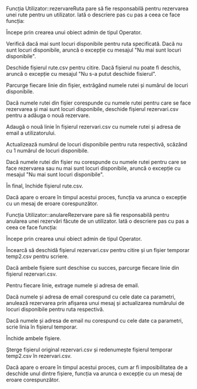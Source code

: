 Funcția Utilizator::rezervareRuta pare să fie responsabilă pentru rezervarea unei rute pentru un utilizator. Iată o descriere pas cu pas a ceea ce face funcția:

Începe prin crearea unui obiect admin de tipul Operator.

Verifică dacă mai sunt locuri disponibile pentru ruta specificată. Dacă nu sunt locuri disponibile, aruncă o excepție cu mesajul "Nu mai sunt locuri disponibile".

Deschide fișierul rute.csv pentru citire. Dacă fișierul nu poate fi deschis, aruncă o excepție cu mesajul "Nu s-a putut deschide fisierul".

Parcurge fiecare linie din fișier, extrăgând numele rutei și numărul de locuri disponibile.

Dacă numele rutei din fișier corespunde cu numele rutei pentru care se face rezervarea și mai sunt locuri disponibile, deschide fișierul rezervari.csv pentru a adăuga o nouă rezervare.

Adaugă o nouă linie în fișierul rezervari.csv cu numele rutei și adresa de email a utilizatorului.

Actualizează numărul de locuri disponibile pentru ruta respectivă, scăzând cu 1 numărul de locuri disponibile.

Dacă numele rutei din fișier nu corespunde cu numele rutei pentru care se face rezervarea sau nu mai sunt locuri disponibile, aruncă o excepție cu mesajul "Nu mai sunt locuri disponibile".

În final, închide fișierul rute.csv.

Dacă apare o eroare în timpul acestui proces, funcția va arunca o excepție cu un mesaj de eroare corespunzător.

Funcția Utilizator::anulareRezervare pare să fie responsabilă pentru anularea unei rezervări făcute de un utilizator. Iată o descriere pas cu pas a ceea ce face funcția:

Începe prin crearea unui obiect admin de tipul Operator.

Încearcă să deschidă fișierul rezervari.csv pentru citire și un fișier temporar temp2.csv pentru scriere.

Dacă ambele fișiere sunt deschise cu succes, parcurge fiecare linie din fișierul rezervari.csv.

Pentru fiecare linie, extrage numele și adresa de email.

Dacă numele și adresa de email corespund cu cele date ca parametri, anulează rezervarea prin afișarea unui mesaj și actualizarea numărului de locuri disponibile pentru ruta respectivă.

Dacă numele și adresa de email nu corespund cu cele date ca parametri, scrie linia în fișierul temporar.

Închide ambele fișiere.

Șterge fișierul original rezervari.csv și redenumește fișierul temporar temp2.csv în rezervari.csv.

Dacă apare o eroare în timpul acestui proces, cum ar fi imposibilitatea de a deschide unul dintre fișiere, funcția va arunca o excepție cu un mesaj de eroare corespunzător.